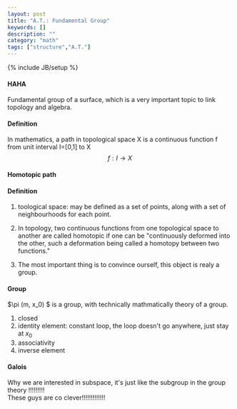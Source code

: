 ```yaml
---
layout: post
title: "A.T.: Fundamental Group"
keywords: []
description: ""
category: "math"
tags: ["structure","A.T."]
---
```

{% include JB/setup %}

#### HAHA
Fundamental group of a surface, which is a very important topic to link topology
and algebra.

#### Definition
In mathematics, a path in topological space X is a continuous function f from
unit interval I=[0,1] to X <br />
$$
f: I \rightarrow X
$$

#### Homotopic path

#### Definition
1. toological space: may be defined as a set of points, along with a set of
   neighbourhoods for each point.
2. In topology, two continuous functions from one topological space to another
   are called homotopic if one can be "continuously deformed into the other,
   such a deformation being called a homotopy between two functions."

3. The most important thing is to convince ourself, this object is realy a
   group.

#### Group
$\pi (m, x_0) $ is a group, with technically mathmatically theory of a group.
1. closed
2. identity element: constant loop, the loop doesn't go anywhere, just stay at
   $x_0$
3. associativity
4. inverse element



#### Galois
Why we are interested in subspace, it's just like the subgroup in the group
theory !!!!!!!!! <br />
These guys are co clever!!!!!!!!!!!!!

